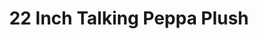---
id: PE06595
title: 22 Inch Talking Peppa Plush
price:
    hkd: 330
    twd: 1300
dimensions:
    w: 30
    l: 23
    h: 55
    unit: cm
imgs: 
    - 'images/products/22-inch-talking-peppa-plush.png'
stock: 1
---